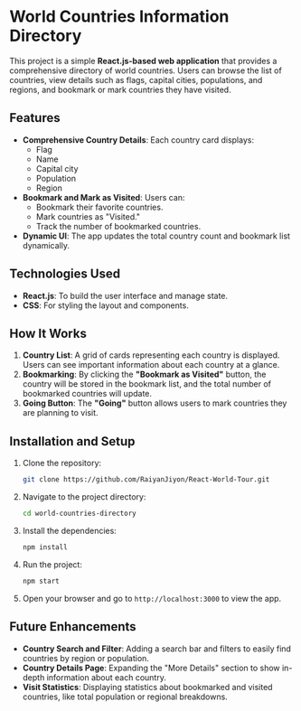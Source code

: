 # World Countries Information Directory

This project is a simple **React.js-based web application** that provides a comprehensive directory of world countries. Users can browse the list of countries, view details such as flags, capital cities, populations, and regions, and bookmark or mark countries they have visited.

## Features

- **Comprehensive Country Details**: Each country card displays:
  - Flag
  - Name
  - Capital city
  - Population
  - Region
- **Bookmark and Mark as Visited**: Users can:
  - Bookmark their favorite countries.
  - Mark countries as "Visited."
  - Track the number of bookmarked countries.
- **Dynamic UI**: The app updates the total country count and bookmark list dynamically.
  
## Technologies Used

- **React.js**: To build the user interface and manage state.
- **CSS**: For styling the layout and components.

## How It Works

1. **Country List**: A grid of cards representing each country is displayed. Users can see important information about each country at a glance.
2. **Bookmarking**: By clicking the **"Bookmark as Visited"** button, the country will be stored in the bookmark list, and the total number of bookmarked countries will update.
3. **Going Button**: The **"Going"** button allows users to mark countries they are planning to visit.

## Installation and Setup

1. Clone the repository:
   ```bash
   git clone https://github.com/RaiyanJiyon/React-World-Tour.git
   ```

2. Navigate to the project directory:
   ```bash
   cd world-countries-directory
   ```

3. Install the dependencies:
   ```bash
   npm install
   ```

4. Run the project:
   ```bash
   npm start
   ```

5. Open your browser and go to `http://localhost:3000` to view the app.

## Future Enhancements

- **Country Search and Filter**: Adding a search bar and filters to easily find countries by region or population.
- **Country Details Page**: Expanding the "More Details" section to show in-depth information about each country.
- **Visit Statistics**: Displaying statistics about bookmarked and visited countries, like total population or regional breakdowns.